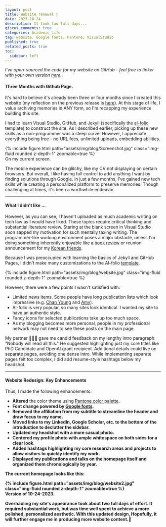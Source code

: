 ```yaml
---
layout: post
title: Website renewal 🤩   
date: 2023-10-24
description: It took two full days... 
giscus_comments: true
categories: Academic_Life
tag: website, Google fonts, Pantone, VisualStudio
published: true
related_posts: true
toc:
  sidebar: left
---
```


<i>I've open-sourced the code for my website on GitHub - feel free to tinker with your own version <a href="https://github.com/inyoungcheong/inyoungcheong.github.io">here</a>.</i>


#### Three Months with Github Page. 

It's hard to believe it's already been three or four months since I created this website (my reflection on the previous release is [here](https://inyoungcheong.github.io/blog/2023/adieu-wordpress/)). At this stage of life, I value archiving memories in ANY form, so I'm recapping my experience building this site.

I had to learn Visual Studio, GitHub, and Jekyll (specifically the [al-folio](https://github.com/alshedivat/al-folio) template) to construct the site. As I described earlier, picking up these new skills as a non-programmer was a steep curve! However, I appreciate everything being free - no URL fees, unlimited uploads, embedding abilities.

<div class="row mt-3">
    <div class="col-sm mt-3 mt-md-0">
        {% include figure.html path="assets/img/blog/Screenshot.jpg" class="img-fluid rounded z-depth-1" zoomable=true %}
    </div>
</div>
<div class="caption">
    On my current screen. 
</div>

The mobile experience can be glitchy, like my CV not displaying on certain browsers. But overall, I like having full control to add anything I want by finding solutions through Google. In just a few months, I've gained new tech skills while creating a personalized platform to preserve memories. Though challenging at times, it's been a worthwhile endeavor.

---
#### What I didn't like ...

However, as you can see, I haven't uploaded as much academic writing on tech law as I would have liked. These topics require critical thinking and substantial literature review. Staring at the blank screen in Visual Studio soon sapped my motivation for such mentally taxing writing. The programmer-like working environment poses a major obstacle, unless I'm doing something inherently enjoyable like a [book review](https://inyoungcheong.github.io/blog/2023/maria-schneider/) or reunion announcement for my [Korean friends](https://inyoungcheong.github.io/blog/2023/jeonmindong/).

Because I was preoccupied with learning the basics of Jekyll and GitHub Pages, I didn't make many customizations to the Al-folio [template](https://alshedivat.github.io/al-folio/). 

<div class="row mt-3">
   <div class="col-sm mt-3 mt-md-0">
        {% include figure.html path="assets/img/blog/website.jpg" class="img-fluid rounded z-depth-1" zoomable=true %}
    </div>
</div>


However, there were a few points I wasn't satisfied with:
<ul>
    <li>Limited news items. Some people have long publication lists which look impressive (e.g. <a href="https://github.com/inyoungcheong/inyoungcheong.github.io">Chan Young</a> and <a href="https://github.com/inyoungcheong/inyoungcheong.github.io">Amy</a>).</li>
    <li>Al-folio is very popular, so many sites look identical. I wanted my site to have an authentic style.</li>
    <li>Fancy icons for selected publications take up too much space.</li>
    <li>As my blogging becomes more personal, people in my professional network may not need to see these posts on the main page.</li>
</ul>

<p>My partner 👨🏻‍🎨 gave me candid feedback on my lengthy intro paragraph: "Nobody will read all this." He suggested highlighting just my core titles like PhD Candidate and OpenAI grant recipient. Additional details could live on separate pages, avoiding one dense intro. While implementing separate pages felt too complex, I did add resume-style hashtags below my headshot.</p>

---
#### Website Redesign: Key Enhancements

Thus, I made the following enhancements:
<ul>
    <li><strong>Altered</strong> the color theme using <a href="https://inyoungcheong.github.io/blog/2023/tools/#1-pantone-color-palette-">Pantone color palette</a>.</li>
    <li><strong>Font change powered by <a href="https://inyoungcheong.github.io/blog/2023/tools/#4-google-fonts">Google fonts</a>.</li>
    <li><strong>Removed</strong> the affiliation from my subtitle to streamline the header and draw focus to my name.</li>
    <li><strong>Moved</strong> links to my LinkedIn, Google Scholar, etc. to the bottom of the introduction to declutter the sidebar.</li>
    <li><strong>Updated my headshot with a more casual photo. 
    <li><strong>Centered</strong> my profile photo with ample whitespace on both sides for a clear look. </li>
    <li><strong>Added</strong> hashtags highlighting my core research areas and projects to allow visitors to quickly identify my work.</li>
    <li><strong>Displayed</strong> my publications and talks on the homepage itself and organized them chronologically by year.</li> 
</ul>

The current homepage looks like this:
<br>
<div class="row mt-3">
   <div class="col-sm mt-3 mt-md-0">
        {% include figure.html path="assets/img/blog/website2.jpg" class="img-fluid rounded z-depth-1" zoomable=true %}
    </div>
</div>
<div class="caption">
    Version of 10-24-2023.
    </div>

<p>Overhauling my site's appearance took about two full days of effort. It required substantial work, but was time well spent to achieve a more polished, personalized aesthetic. With this updated design, Hopefully, it will further engage me in producing more website content.🤞</p>


